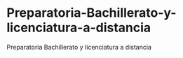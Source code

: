 # Preparatoria-Bachillerato-y-licenciatura-a-distancia
Preparatoria Bachillerato y licenciatura a distancia
